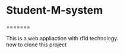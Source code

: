 # Student-M-system

=======

This is a web appliaction with rfid technology.<br>
how to clone this project

